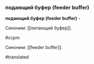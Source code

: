 ### подающий буфер (feeder buffer)

**подающий буфер (feeder buffer)** -

Синоним: [[питающий буфер]].

#ccpm

Синоним: [[feeder buffer]].

#translated
